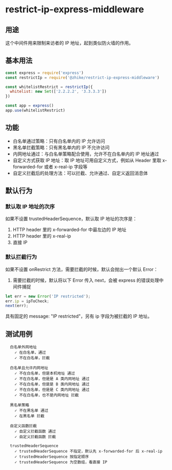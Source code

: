 # restrict-ip-express-middleware

## 用途

这个中间件用来限制来访者的 IP 地址，起到类似防火墙的作用。

## 基本用法
```js
const express = require('express')
const restrictIp = require('@zhike/restrict-ip-express-middleware')

const whitelistRestrict = restrictIp({
  whitelist: new Set(['2.2.2.2', '3.3.3.3'])
})

const app = express()
app.use(whitelistRestrict)
```

## 功能

- 白名单通过策略：只有白名单内的 IP 允许访问
- 黑名单拦截策略：只有黑名单内的 IP 不允许访问
- 内网地址通过：与白名单策略配合使用，允许不在白名单内的 IP 地址通过
- 自定义方式获取 IP 地址：取 IP 地址可用自定义方式，例如从 Header 里取 x-forwarded-for 或者 x-real-ip 字段等
- 自定义拦截后的处理方法：可以拦截、允许通过、自定义返回消息体

## 默认行为

### 默认取 IP 地址的次序
如果不设置 trustedHeaderSequence，默认取 IP 地址的次序是：
1. HTTP header 里的 x-forwarded-for 中最左边的 IP 地址
2. HTTP header 里的 x-real-ip
3. 直接 IP

### 默认拦截行为
如果不设置 onRestrict 方法，需要拦截的时候，默认会抛出一个默认 Error：
1. 需要拦截的时候，默认将以下 Error 传入 next，会被 express 的错误处理中间件捕捉
```js
let err = new Error('IP restricted');
err.ip = ipToCheck;
next(err);
```
具有固定的 message: "IP restricted"，另有 ip 字段为被拦截的 IP 地址。


## 测试用例

```
  白名单外网地址
    ✓ 在白名单，通过
    ✓ 不在白名单，拦截

  白名单且允许内网地址
    ✓ 不在白名单，但是本机地址 通过
    ✓ 不在白名单，但是是 A 类内网地址 通过
    ✓ 不在白名单，但是是 B 类内网地址 通过
    ✓ 不在白名单，但是是 C 类内网地址 通过
    ✓ 不在白名单，也不是内网地址 拦截

  黑名单策略
    ✓ 不在黑名单 通过
    ✓ 在黑名单 拦截

  自定义函数拦截
    ✓ 自定义拦截函数 通过
    ✓ 自定义拦截函数 拦截

  trustedHeaderSequence
    ✓ trustedHeaderSequence 不指定，默认先 x-forwarded-for 后 x-real-ip
    ✓ trustedHeaderSequence 按指定顺序
    ✓ trustedHeaderSequence 为空数组，看直接 IP
```
